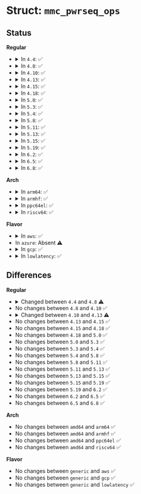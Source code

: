# Struct: <code>mmc_pwrseq_ops</code>

## Status
<b>Regular</b>
<ul>
<li>
<details>
<summary>In <code>4.4</code>: ✅</summary>

```c
struct mmc_pwrseq_ops {
    void (*pre_power_on)(struct mmc_host *);
    void (*post_power_on)(struct mmc_host *);
    void (*power_off)(struct mmc_host *);
    void (*free)(struct mmc_host *);
};
```
</details>
</li>
<li>
<details>
<summary>In <code>4.8</code>: ✅</summary>

```c
struct mmc_pwrseq_ops {
    void (*pre_power_on)(struct mmc_host *);
    void (*post_power_on)(struct mmc_host *);
    void (*power_off)(struct mmc_host *);
};
```
</details>
</li>
<li>
<details>
<summary>In <code>4.10</code>: ✅</summary>

```c
struct mmc_pwrseq_ops {
    void (*pre_power_on)(struct mmc_host *);
    void (*post_power_on)(struct mmc_host *);
    void (*power_off)(struct mmc_host *);
};
```
</details>
</li>
<li>
<details>
<summary>In <code>4.13</code>: ✅</summary>

```c
struct mmc_pwrseq_ops {
    void (*pre_power_on)(struct mmc_host *);
    void (*post_power_on)(struct mmc_host *);
    void (*power_off)(struct mmc_host *);
    void (*reset)(struct mmc_host *);
};
```
</details>
</li>
<li>
<details>
<summary>In <code>4.15</code>: ✅</summary>

```c
struct mmc_pwrseq_ops {
    void (*pre_power_on)(struct mmc_host *);
    void (*post_power_on)(struct mmc_host *);
    void (*power_off)(struct mmc_host *);
    void (*reset)(struct mmc_host *);
};
```
</details>
</li>
<li>
<details>
<summary>In <code>4.18</code>: ✅</summary>

```c
struct mmc_pwrseq_ops {
    void (*pre_power_on)(struct mmc_host *);
    void (*post_power_on)(struct mmc_host *);
    void (*power_off)(struct mmc_host *);
    void (*reset)(struct mmc_host *);
};
```
</details>
</li>
<li>
<details>
<summary>In <code>5.0</code>: ✅</summary>

```c
struct mmc_pwrseq_ops {
    void (*pre_power_on)(struct mmc_host *);
    void (*post_power_on)(struct mmc_host *);
    void (*power_off)(struct mmc_host *);
    void (*reset)(struct mmc_host *);
};
```
</details>
</li>
<li>
<details>
<summary>In <code>5.3</code>: ✅</summary>

```c
struct mmc_pwrseq_ops {
    void (*pre_power_on)(struct mmc_host *);
    void (*post_power_on)(struct mmc_host *);
    void (*power_off)(struct mmc_host *);
    void (*reset)(struct mmc_host *);
};
```
</details>
</li>
<li>
<details>
<summary>In <code>5.4</code>: ✅</summary>

```c
struct mmc_pwrseq_ops {
    void (*pre_power_on)(struct mmc_host *);
    void (*post_power_on)(struct mmc_host *);
    void (*power_off)(struct mmc_host *);
    void (*reset)(struct mmc_host *);
};
```
</details>
</li>
<li>
<details>
<summary>In <code>5.8</code>: ✅</summary>

```c
struct mmc_pwrseq_ops {
    void (*pre_power_on)(struct mmc_host *);
    void (*post_power_on)(struct mmc_host *);
    void (*power_off)(struct mmc_host *);
    void (*reset)(struct mmc_host *);
};
```
</details>
</li>
<li>
<details>
<summary>In <code>5.11</code>: ✅</summary>

```c
struct mmc_pwrseq_ops {
    void (*pre_power_on)(struct mmc_host *);
    void (*post_power_on)(struct mmc_host *);
    void (*power_off)(struct mmc_host *);
    void (*reset)(struct mmc_host *);
};
```
</details>
</li>
<li>
<details>
<summary>In <code>5.13</code>: ✅</summary>

```c
struct mmc_pwrseq_ops {
    void (*pre_power_on)(struct mmc_host *);
    void (*post_power_on)(struct mmc_host *);
    void (*power_off)(struct mmc_host *);
    void (*reset)(struct mmc_host *);
};
```
</details>
</li>
<li>
<details>
<summary>In <code>5.15</code>: ✅</summary>

```c
struct mmc_pwrseq_ops {
    void (*pre_power_on)(struct mmc_host *);
    void (*post_power_on)(struct mmc_host *);
    void (*power_off)(struct mmc_host *);
    void (*reset)(struct mmc_host *);
};
```
</details>
</li>
<li>
<details>
<summary>In <code>5.19</code>: ✅</summary>

```c
struct mmc_pwrseq_ops {
    void (*pre_power_on)(struct mmc_host *);
    void (*post_power_on)(struct mmc_host *);
    void (*power_off)(struct mmc_host *);
    void (*reset)(struct mmc_host *);
};
```
</details>
</li>
<li>
<details>
<summary>In <code>6.2</code>: ✅</summary>

```c
struct mmc_pwrseq_ops {
    void (*pre_power_on)(struct mmc_host *);
    void (*post_power_on)(struct mmc_host *);
    void (*power_off)(struct mmc_host *);
    void (*reset)(struct mmc_host *);
};
```
</details>
</li>
<li>
<details>
<summary>In <code>6.5</code>: ✅</summary>

```c
struct mmc_pwrseq_ops {
    void (*pre_power_on)(struct mmc_host *);
    void (*post_power_on)(struct mmc_host *);
    void (*power_off)(struct mmc_host *);
    void (*reset)(struct mmc_host *);
};
```
</details>
</li>
<li>
<details>
<summary>In <code>6.8</code>: ✅</summary>

```c
struct mmc_pwrseq_ops {
    void (*pre_power_on)(struct mmc_host *);
    void (*post_power_on)(struct mmc_host *);
    void (*power_off)(struct mmc_host *);
    void (*reset)(struct mmc_host *);
};
```
</details>
</li>
</ul>
<b>Arch</b>
<ul>
<li>
<details>
<summary>In <code>arm64</code>: ✅</summary>

```c
struct mmc_pwrseq_ops {
    void (*pre_power_on)(struct mmc_host *);
    void (*post_power_on)(struct mmc_host *);
    void (*power_off)(struct mmc_host *);
    void (*reset)(struct mmc_host *);
};
```
</details>
</li>
<li>
<details>
<summary>In <code>armhf</code>: ✅</summary>

```c
struct mmc_pwrseq_ops {
    void (*pre_power_on)(struct mmc_host *);
    void (*post_power_on)(struct mmc_host *);
    void (*power_off)(struct mmc_host *);
    void (*reset)(struct mmc_host *);
};
```
</details>
</li>
<li>
<details>
<summary>In <code>ppc64el</code>: ✅</summary>

```c
struct mmc_pwrseq_ops {
    void (*pre_power_on)(struct mmc_host *);
    void (*post_power_on)(struct mmc_host *);
    void (*power_off)(struct mmc_host *);
    void (*reset)(struct mmc_host *);
};
```
</details>
</li>
<li>
<details>
<summary>In <code>riscv64</code>: ✅</summary>

```c
struct mmc_pwrseq_ops {
    void (*pre_power_on)(struct mmc_host *);
    void (*post_power_on)(struct mmc_host *);
    void (*power_off)(struct mmc_host *);
    void (*reset)(struct mmc_host *);
};
```
</details>
</li>
</ul>
<b>Flavor</b>
<ul>
<li>
<details>
<summary>In <code>aws</code>: ✅</summary>

```c
struct mmc_pwrseq_ops {
    void (*pre_power_on)(struct mmc_host *);
    void (*post_power_on)(struct mmc_host *);
    void (*power_off)(struct mmc_host *);
    void (*reset)(struct mmc_host *);
};
```
</details>
</li>
<li>
In <code>azure</code>: Absent ⚠️
</li>
<li>
<details>
<summary>In <code>gcp</code>: ✅</summary>

```c
struct mmc_pwrseq_ops {
    void (*pre_power_on)(struct mmc_host *);
    void (*post_power_on)(struct mmc_host *);
    void (*power_off)(struct mmc_host *);
    void (*reset)(struct mmc_host *);
};
```
</details>
</li>
<li>
<details>
<summary>In <code>lowlatency</code>: ✅</summary>

```c
struct mmc_pwrseq_ops {
    void (*pre_power_on)(struct mmc_host *);
    void (*post_power_on)(struct mmc_host *);
    void (*power_off)(struct mmc_host *);
    void (*reset)(struct mmc_host *);
};
```
</details>
</li>
</ul>

## Differences
<b>Regular</b>
<ul>
<li>
<details>
<summary>Changed between <code>4.4</code> and <code>4.8</code> ⚠️</summary>
<ul>
<li>
<b>Field removed. </b>
<code>void (*free)(struct mmc_host *)</code>
</li>
</ul>
</details>
</li>
<li>
No changes between <code>4.8</code> and <code>4.10</code> ✅
</li>
<li>
<details>
<summary>Changed between <code>4.10</code> and <code>4.13</code> ⚠️</summary>
<ul>
<li>
<b>Field added. </b>
<code>void (*reset)(struct mmc_host *)</code>
</li>
</ul>
</details>
</li>
<li>
No changes between <code>4.13</code> and <code>4.15</code> ✅
</li>
<li>
No changes between <code>4.15</code> and <code>4.18</code> ✅
</li>
<li>
No changes between <code>4.18</code> and <code>5.0</code> ✅
</li>
<li>
No changes between <code>5.0</code> and <code>5.3</code> ✅
</li>
<li>
No changes between <code>5.3</code> and <code>5.4</code> ✅
</li>
<li>
No changes between <code>5.4</code> and <code>5.8</code> ✅
</li>
<li>
No changes between <code>5.8</code> and <code>5.11</code> ✅
</li>
<li>
No changes between <code>5.11</code> and <code>5.13</code> ✅
</li>
<li>
No changes between <code>5.13</code> and <code>5.15</code> ✅
</li>
<li>
No changes between <code>5.15</code> and <code>5.19</code> ✅
</li>
<li>
No changes between <code>5.19</code> and <code>6.2</code> ✅
</li>
<li>
No changes between <code>6.2</code> and <code>6.5</code> ✅
</li>
<li>
No changes between <code>6.5</code> and <code>6.8</code> ✅
</li>
</ul>
<b>Arch</b>
<ul>
<li>
No changes between <code>amd64</code> and <code>arm64</code> ✅
</li>
<li>
No changes between <code>amd64</code> and <code>armhf</code> ✅
</li>
<li>
No changes between <code>amd64</code> and <code>ppc64el</code> ✅
</li>
<li>
No changes between <code>amd64</code> and <code>riscv64</code> ✅
</li>
</ul>
<b>Flavor</b>
<ul>
<li>
No changes between <code>generic</code> and <code>aws</code> ✅
</li>
<li>
No changes between <code>generic</code> and <code>gcp</code> ✅
</li>
<li>
No changes between <code>generic</code> and <code>lowlatency</code> ✅
</li>
</ul>

